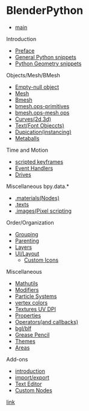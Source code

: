 # BlenderPython

- [main](https://github.com/BlenderCN/BlenderPython/blob/master/Home.md)

Introduction

- [Preface](https://github.com/BlenderCN/BlenderPython/blob/master/Preface.md)
- [General Python snippets](https://github.com/BlenderCN/BlenderPython/blob/master/GeneralPythonSnippets.md)
- [Python Geometry snippets](https://github.com/BlenderCN/BlenderPython/blob/master/PyGeom.md)

Objects/Mesh/BMesh

- [Empty-null object](https://github.com/BlenderCN/BlenderPython/blob/master/Empty-(null-object).md)
- [Mesh](https://github.com/BlenderCN/BlenderPython/blob/master/Mesh.md)
- [Bmesh](https://github.com/BlenderCN/BlenderPython/blob/master/BMesh.md)
- [bmesh.ops-primitives](https://github.com/BlenderCN/BlenderPython/blob/master/bmesh_ops_primitives.md)
- [bmesh.ops-mesh ops](https://github.com/BlenderCN/BlenderPython/blob/master/bmesh_ops_meshops.md)
- [Curves(2d,3d)](https://github.com/BlenderCN/BlenderPython/blob/master/Curves.md)
- [Text(Font Objeccts)](https://github.com/BlenderCN/BlenderPython/blob/master/Text.md)
- [Dupication(instancing)](https://github.com/BlenderCN/BlenderPython/blob/master/Duplication.md)
- [Metaballs](https://github.com/BlenderCN/BlenderPython/blob/master/Metaballs.md)

Time and Motion

- [scripted keyframes](https://github.com/BlenderCN/BlenderPython/blob/master/Scripted-Keyframes.md)
- [Event Handlers]()
- [Drives](https://github.com/BlenderCN/BlenderPython/blob/master/Drivers.md)

Miscellaneous  bpy.data.*

- [.materials(Nodes)]()
- [.texts]()
- [.images(Pixel scripting]()

Order/Organization

- [Grouping]()
- [Parenting](https://github.com/BlenderCN/BlenderPython/blob/master/Parenting.md)
- [Layers](https://github.com/BlenderCN/BlenderPython/blob/master/Layers.md)
- [UI/Layout]()
    - [Custom Icons]()
    
Miscellaneous

- [Mathutils]()
- [Modifiers]()
- [Particle Systems](https://github.com/BlenderCN/BlenderPython/blob/master/Particle-Systems.md)
- [vertex colors](https://github.com/BlenderCN/BlenderPython/blob/master/Vertex-Colors.md)
- [Textures UV DPI]()
- [Properties](https://github.com/BlenderCN/BlenderPython/blob/master/Properties.md)
- [Operators(and callbacks)]()
- [bgl/blf](https://github.com/BlenderCN/BlenderPython/blob/master/bgl_blf.md)
- [Grease Pencil](https://github.com/BlenderCN/BlenderPython/blob/master/GreasePencil.md)
- [Themes]()
- [Areas](https://github.com/BlenderCN/BlenderPython/blob/master/Areas.md)

Add-ons

- [introduction](https://github.com/BlenderCN/BlenderPython/blob/master/Addons_Introduction.md)
- [import/export]()
- [Text Editor]()
- [Custom Nodes]()


[link](https://github.com/zeffii/BlenderPythonRecipes/wiki)
